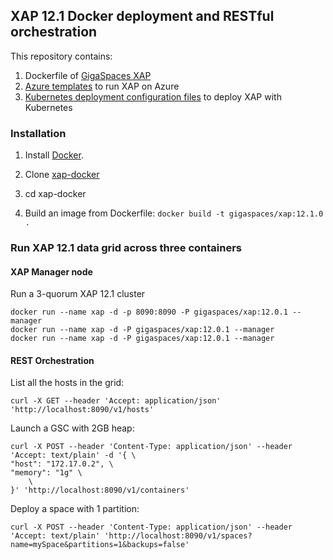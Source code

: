 ## XAP 12.1 Docker deployment and RESTful orchestration

This repository contains:

1. Dockerfile of [GigaSpaces XAP](http://www.gigaspaces.com/imc)
2. [Azure templates](azure-templates/README.md) to run XAP on Azure
3. [Kubernetes deployment configuration files](kubernetes-templates/README.md) to deploy XAP with Kubernetes

### Installation

1. Install [Docker](https://www.docker.com/).

2. Clone [xap-docker](https://github.com/xap/xap-docker.git)

3. cd xap-docker 

4. Build an image from Dockerfile: `docker build -t gigaspaces/xap:12.1.0 .`

### Run XAP 12.1 data grid across three containers

#### XAP Manager node

Run a 3-quorum XAP 12.1 cluster

	docker run --name xap -d -p 8090:8090 -P gigaspaces/xap:12.0.1 --manager
    docker run --name xap -d -P gigaspaces/xap:12.0.1 --manager
	docker run --name xap -d -P gigaspaces/xap:12.0.1 --manager

#### REST Orchestration 

List all the hosts in the grid: 

	curl -X GET --header 'Accept: application/json' 'http://localhost:8090/v1/hosts'
    
Launch a GSC with 2GB heap: 

	curl -X POST --header 'Content-Type: application/json' --header 'Accept: text/plain' -d '{ \ 
   	"host": "172.17.0.2", \ 
   	"memory": "1g" \ 
    	\ 
 	}' 'http://localhost:8090/v1/containers'
	

Deploy a space with 1 partition: 

	curl -X POST --header 'Content-Type: application/json' --header 'Accept: text/plain' 'http://localhost:8090/v1/spaces?name=mySpace&partitions=1&backups=false'

    


